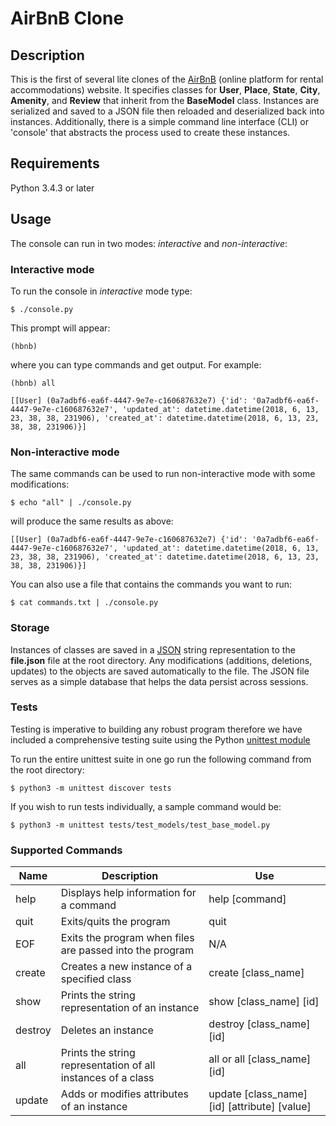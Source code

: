 # AirBnB Clone

## Description

This is the first of several lite clones of the [AirBnB](https://www.airbnb.com) (online platform for rental accommodations) website. It specifies classes for __User__, __Place__, __State__, __City__, __Amenity__, and __Review__ that inherit from the __BaseModel__ class. Instances are serialized and saved to a JSON file then reloaded and deserialized back into instances. Additionally, there is a simple command line interface (CLI) or 'console' that abstracts the process used to create these instances.

## Requirements
Python 3.4.3 or later

## Usage

The console can run in two modes: *interactive* and *non-interactive*:

### Interactive mode

To run the console in *interactive* mode type:

```$ ./console.py```

This prompt will appear:

```(hbnb) ```

where you can type commands and get output. For example:

```(hbnb) all```

```[[User] (0a7adbf6-ea6f-4447-9e7e-c160687632e7) {'id': '0a7adbf6-ea6f-4447-9e7e-c160687632e7', 'updated_at': datetime.datetime(2018, 6, 13, 23, 38, 38, 231906), 'created_at': datetime.datetime(2018, 6, 13, 23, 38, 38, 231906)}]```

### Non-interactive mode

The same commands can be used to run non-interactive mode with some modifications:

```$ echo "all" | ./console.py ```

will produce the same results as above:

```[[User] (0a7adbf6-ea6f-4447-9e7e-c160687632e7) {'id': '0a7adbf6-ea6f-4447-9e7e-c160687632e7', 'updated_at': datetime.datetime(2018, 6, 13, 23, 38, 38, 231906), 'created_at': datetime.datetime(2018, 6, 13, 23, 38, 38, 231906)}]```

You can also use a file that contains the commands you want to run:

```$ cat commands.txt | ./console.py```

### Storage

Instances of classes are saved in a [JSON](https://www.json.org) string representation to the __file.json__ file at the root directory. Any modifications (additions, deletions, updates) to the objects are saved automatically to the file. The JSON file serves as a simple database that helps the data persist across sessions. 

### Tests

Testing is imperative to building any robust program therefore we have included a comprehensive testing suite using the Python [unittest module](https://docs.python.org/3.4/library/unittest.html)

To run the entire unittest suite in one go run the following command from the root directory:

```$ python3 -m unittest discover tests```

If you wish to run tests individually, a sample command would be:

```$ python3 -m unittest tests/test_models/test_base_model.py```

### Supported Commands

Name | Description | Use
-------- | ----------- |-------- |
help | Displays help information for a command | help [command]
quit | Exits/quits the program | quit
EOF | Exits the program when files are passed into the program | N/A
create | Creates a new instance of a specified class | create [class_name]
show | Prints the string representation of an instance | show [class_name] [id]
destroy | Deletes an instance | destroy [class_name] [id]
all | Prints the string representation of all instances of a class| all or all [class_name] [id]
update | Adds or modifies attributes of an instance | update [class_name] [id] [attribute] [value]

